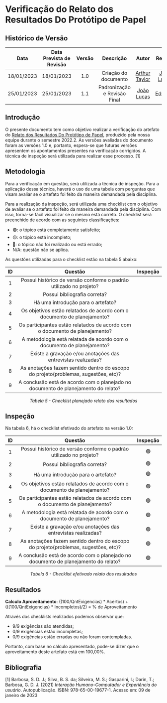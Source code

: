 # Verificação do Relato dos Resultados Do Protótipo de Papel
## <a>Histórico de Versão</a>
|    Data    | Data Prevista de Revisão | Versão |          Descrição           |                   Autor                    |                  Revisor                   |
| :--------: | :----------------------: | :----: | :--------------------------: | :----------------------------------------: | :----------------------------------------: |
| 18/01/2023 |        18/01/2023        |  1.0   |     Criação do documento     | [Arthur Taylor](https://github.com/Eruel6) | [João Lucas](https://github.com/HacKairos) |
| 25/01/2023 |        25/01/2023        |  1.1   | Padronização e Revisão Final | [João Lucas](https://github.com/HacKairos) |   [Eduardo](https://github.com/edudsan)    |

## <a>Introdução</a>
O presente documento tem como objetivo realizar a verificação do artefato do [Relato dos Resultados Do Protótipo de Papel](../../../DesignAvaliacaoDesen/Nivel2/ProtPapel/RelatoResultadosProtPapel.md), produzido pela nossa equipe durante o semestre 2022.2. As versões avaliadas do documento foram as versões 1.0 e, portanto, espera-se que futuras versões apresentem os apontamentos presentes na verificação corrigidos. A técnica de inspeção será utilizada para realizar esse processo. [1]

## <a>Metodologia</a>
Para a verificação em questão, será utilizada a técnica de inspeção. Para a aplicação dessa técnica, haverá o uso de uma tabela com perguntas que visam avaliar se o artefato foi feito da maneira demandada pela disciplina.

Para a realização da inspeção, será utilizada uma checklist com o objetivo de avaliar se o artefato foi feito da maneira demandada pela disciplina. Com isso, torna-se fácil visualizar se o mesmo está correto. O checklist será preenchido de acordo com as seguintes classificações:

* 🟢: o tópico está completamente satisfeito;
* 🟡: o tópico está incompleto;
* 🔴: o tópico não foi realizado ou está errado;
* N/A: questão não se aplica.

As questões utilizadas para o checklist estão na tabela 5 abaixo:

<center>

|  ID   |                                      Questão                                       | Inspeção |
| :---: | :--------------------------------------------------------------------------------: | :------: |
|   1   |         Possui histórico de versão conforme o padrão utilizado no projeto?         |          |
|   2   |                            Possui bibliografia correta?                            |          |
|   3   |                         Há uma introdução para o artefato?                         |          |
|   4   |      Os objetivos estão relatados de acordo com o documento de planejamento?       |          |
|   5   |    Os participantes estão relatados de acordo com o documento de planejamento?     |          |
|   6   |       A metodologia está relatada de acordo com o documento de planejamento?       |          |
|   7   |            Existe a gravação e/ou anotações das entrevistas realizadas?            |          |
|   8   | As anotações fazem sentido dentro do escopo do projeto(problemas, sugestões, etc)? |          |
|   9   | A conclusão está de acordo com o planejado no documento de planejamento do relato? |          |
  
*Tabela 5 - Checklist planejado relato dos resultados*

</center>

## <a>Inspeção</a>

Na tabela 6, há o checklist efetivado do artefato na versão 1.0:

<center>

|  ID   |                                      Questão                                       | Inspeção |
| :---: | :--------------------------------------------------------------------------------: | :------: |
|   1   |         Possui histórico de versão conforme o padrão utilizado no projeto?         |    🟢     |
|   2   |                            Possui bibliografia correta?                            |    🟢     |
|   3   |                         Há uma introdução para o artefato?                         |    🟢     |
|   4   |      Os objetivos estão relatados de acordo com o documento de planejamento?       |    🟢     |
|   5   |    Os participantes estão relatados de acordo com o documento de planejamento?     |    🟢     |
|   6   |       A metodologia está relatada de acordo com o documento de planejamento?       |    🟢     |
|   7   |            Existe a gravação e/ou anotações das entrevistas realizadas?            |    🟢     |
|   8   | As anotações fazem sentido dentro do escopo do projeto(problemas, sugestões, etc)? |    🟢     |
|   9   | A conclusão está de acordo com o planejado no documento de planejamento do relato? |    🟢     |

  
*Tabela 6 - Checklist efetivado relato dos resultados*

</center>

## <a>Resultados</a>
<a>**Calculo Aproveitamento**</a>: ((100/QntExigencias) * Acertos) + (((100/QntExigencias) * Incompletos)/2) = % de Aproveitamento

Através dos checklists realizados podemos observar que:

* 9/9 exigências são atendidas;
* 0/9 exigências estão incompletas;
* 0/9 exigências estão erradas ou não foram contempladas.

Portanto, com base no cálculo apresentado, pode-se dizer que o aproveitamento deste artefato está em 100,00%.

## <a>Bibliografia</a>

[1] Barbosa, S. D. J.; Silva, B. S. da; Silveira, M. S.; Gasparini, I.; Darin, T.; Barbosa, G. D. J. (2021) _Interação Humano-Computador e Experiência do usuário_. Autopublicação. ISBN: 978-65-00-19677-1. Acesso em: 09 de janeiro de 2023